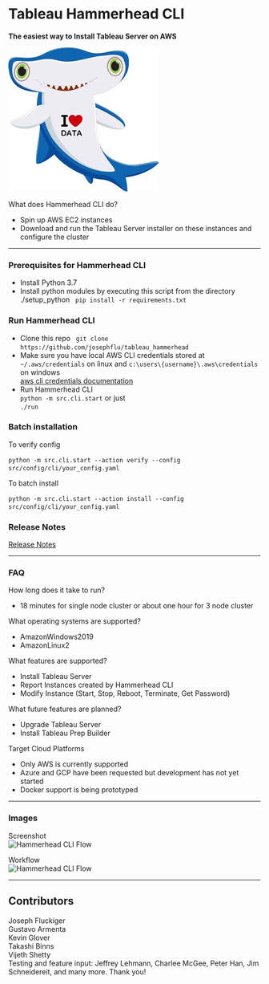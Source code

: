 # Tableau Hammerhead CLI
  
**The easiest way to Install Tableau Server on AWS**

![](utility/resources/hammerhead_loves_data_300.jpg "Hammerhead CLI - The easiest way to install Tableau Server on AWS")

What does Hammerhead CLI do?
- Spin up AWS EC2 instances
- Download and run the Tableau Server installer on these instances and configure the cluster
  
---
### Prerequisites for Hammerhead CLI
- Install Python 3.7
- Install python modules by executing this script from the directory ./setup_python 
``` pip install -r requirements.txt```

### Run Hammerhead CLI
- Clone this repo ``` git clone https://github.com/josephflu/tableau_hammerhead```
- Make sure you have local AWS CLI credentials stored at ```~/.aws/credentials``` on linux and ```c:\users\{username}\.aws\credentials``` on windows \
[aws cli credentials documentation](https://docs.aws.amazon.com/cli/latest/userguide/cli-configure-files.html)
- Run Hammerhead CLI\
``` python -m src.cli.start ```
or just\
```./run```
  
### Batch installation

To verify config
```
python -m src.cli.start --action verify --config src/config/cli/your_config.yaml
```

To batch install
```
python -m src.cli.start --action install --config src/config/cli/your_config.yaml
```
  

### Release Notes
[Release Notes](release_notes.md)

---
### FAQ
How long does it take to run?
- 18 minutes for single node cluster or about one hour for 3 node cluster

What operating systems are supported?
- AmazonWindows2019
- AmazonLinux2
  
What features are supported?
- Install Tableau Server
- Report Instances created by Hammerhead CLI
- Modify Instance (Start, Stop, Reboot, Terminate, Get Password)

What future features are planned?
- Upgrade Tableau Server
- Install Tableau Prep Builder

Target Cloud Platforms
- Only AWS is currently supported
- Azure and GCP have been requested but development has not yet started
- Docker support is being prototyped

---
### Images
  
Screenshot\
![](utility/resources/screenshot_cli.png "Hammerhead CLI Flow ")

Workflow\
![](utility/resources/hammerhead_flow.png "Hammerhead CLI Flow ")
  
  
  
---
## Contributors
Joseph Fluckiger\
Gustavo Armenta\
Kevin Glover\
Takashi Binns\
Vijeth Shetty\
Testing and feature input: Jeffrey Lehmann, Charlee McGee, Peter Han, Jim Schneidereit, and many more. Thank you!
